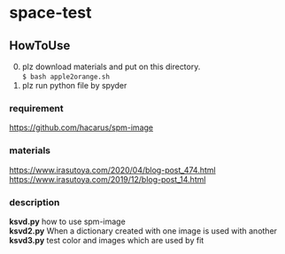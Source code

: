 # space-test
## HowToUse
0. plz download materials and put on this directory.  
   `$ bash apple2orange.sh`
1. plz run python file by spyder  
### requirement
https://github.com/hacarus/spm-image  
### materials
https://www.irasutoya.com/2020/04/blog-post_474.html  
https://www.irasutoya.com/2019/12/blog-post_14.html  

### description
**ksvd.py** how to use spm-image  
**ksvd2.py** When a dictionary created with one image is used with another  
**ksvd3.py** test color and images which are used by fit  
